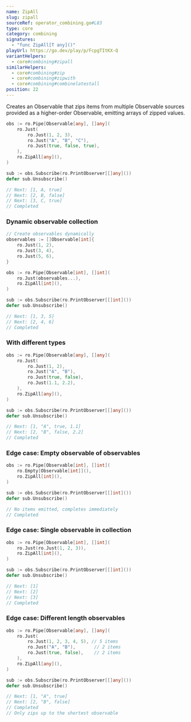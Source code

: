 ```yaml
---
name: ZipAll
slug: zipall
sourceRef: operator_combining.go#L83
type: core
category: combining
signatures:
  - "func ZipAll[T any]()"
playUrl: https://go.dev/play/p/FcpgTItKX-Q
variantHelpers:
  - core#combining#zipall
similarHelpers:
  - core#combining#zip
  - core#combining#zipwith
  - core#combining#combinelatestall
position: 22
---
```


Creates an Observable that zips items from multiple Observable sources provided as a higher-order Observable, emitting arrays of zipped values.

```go
obs := ro.Pipe[Observable[any], []any](
    ro.Just(
        ro.Just(1, 2, 3),
        ro.Just("A", "B", "C"),
        ro.Just(true, false, true),
    ),
    ro.ZipAll[any](),
)

sub := obs.Subscribe(ro.PrintObserver[[]any]())
defer sub.Unsubscribe()

// Next: [1, A, true]
// Next: [2, B, false]
// Next: [3, C, true]
// Completed
```

### Dynamic observable collection

```go
// Create observables dynamically
observables := []Observable[int]{
    ro.Just(1, 2),
    ro.Just(3, 4),
    ro.Just(5, 6),
}

obs := ro.Pipe[Observable[int], []int](
    ro.Just(observables...),
    ro.ZipAll[int](),
)

sub := obs.Subscribe(ro.PrintObserver[[]int]())
defer sub.Unsubscribe()

// Next: [1, 3, 5]
// Next: [2, 4, 6]
// Completed
```

### With different types

```go
obs := ro.Pipe[Observable[any], []any](
    ro.Just(
        ro.Just(1, 2),
        ro.Just("A", "B"),
        ro.Just(true, false),
        ro.Just(1.1, 2.2),
    ),
    ro.ZipAll[any](),
)

sub := obs.Subscribe(ro.PrintObserver[[]any]())
defer sub.Unsubscribe()

// Next: [1, "A", true, 1.1]
// Next: [2, "B", false, 2.2]
// Completed
```

### Edge case: Empty observable of observables

```go
obs := ro.Pipe[Observable[int], []int](
    ro.Empty[Observable[int]](),
    ro.ZipAll[int](),
)

sub := obs.Subscribe(ro.PrintObserver[[]int]())
defer sub.Unsubscribe()

// No items emitted, completes immediately
// Completed
```

### Edge case: Single observable in collection

```go
obs := ro.Pipe[Observable[int], []int](
    ro.Just(ro.Just(1, 2, 3)),
    ro.ZipAll[int](),
)

sub := obs.Subscribe(ro.PrintObserver[[]int]())
defer sub.Unsubscribe()

// Next: [1]
// Next: [2]
// Next: [3]
// Completed
```

### Edge case: Different length observables

```go
obs := ro.Pipe[Observable[any], []any](
    ro.Just(
        ro.Just(1, 2, 3, 4, 5), // 5 items
        ro.Just("A", "B"),       // 2 items
        ro.Just(true, false),    // 2 items
    ),
    ro.ZipAll[any](),
)

sub := obs.Subscribe(ro.PrintObserver[[]any]())
defer sub.Unsubscribe()

// Next: [1, "A", true]
// Next: [2, "B", false]
// Completed
// Only zips up to the shortest observable
```